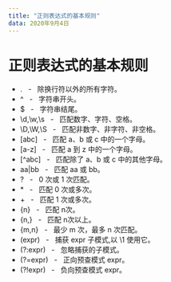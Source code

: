```yaml
---
title: "正则表达式的基本规则"
data: 2020年9月4日
---
```

# 正则表达式的基本规则
- . &nbsp; - &nbsp; 除换行符以外的所有字符。
- ^ &nbsp; - &nbsp; 字符串开头。
- $ &nbsp; - &nbsp; 字符串结尾。
- \d,\w,\s &nbsp; - &nbsp; 匹配数字、字符、空格。
- \D,\W,\S &nbsp; - &nbsp; 匹配非数字、非字符、非空格。
- [abc] &nbsp; - &nbsp; 匹配 a、b 或 c 中的一个字母。
- [a-z] &nbsp; - &nbsp; 匹配 a 到 z 中的一个字母。
- [^abc] &nbsp; - &nbsp; 匹配除了 a、b 或 c 中的其他字母。
- aa|bb &nbsp; - &nbsp; 匹配 aa 或 bb。
- ?  &nbsp; - &nbsp; 0 次或 1 次匹配。
- \* &nbsp; - &nbsp; 匹配 0 次或多次。
- \+ &nbsp; - &nbsp; 匹配 1 次或多次。
- {n} &nbsp; - &nbsp; 匹配 n次。
- {n,} &nbsp; - &nbsp; 匹配 n次以上。
- {m,n} &nbsp; - &nbsp; 最少 m 次，最多 n 次匹配。
- (expr) &nbsp; - &nbsp; 捕获 expr 子模式,以 \1 使用它。
- (?:expr) &nbsp; - &nbsp; 忽略捕获的子模式。
- (?=expr) &nbsp; - &nbsp; 正向预查模式 expr。
- (?!expr) &nbsp; - &nbsp; 负向预查模式 expr。